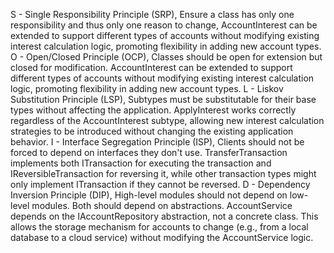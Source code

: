 S - Single Responsibility Principle (SRP), Ensure a class has only one responsibility and thus only one reason to change, AccountInterest can be extended to support different types of accounts without modifying existing interest calculation logic, promoting flexibility in adding new account types.
O - Open/Closed Principle (OCP), Classes should be open for extension but closed for modification. AccountInterest can be extended to support different types of accounts without modifying existing interest calculation logic, promoting flexibility in adding new account types.
L - Liskov Substitution Principle (LSP), Subtypes must be substitutable for their base types without affecting the application. ApplyInterest works correctly regardless of the AccountInterest subtype, allowing new interest calculation strategies to be introduced without changing the existing application behavior.
I - Interface Segregation Principle (ISP), Clients should not be forced to depend on interfaces they don't use. TransferTransaction implements both ITransaction for executing the transaction and IReversibleTransaction for reversing it, while other transaction types might only implement ITransaction if they cannot be reversed.
D - Dependency Inversion Principle (DIP), High-level modules should not depend on low-level modules. Both should depend on abstractions. AccountService depends on the IAccountRepository abstraction, not a concrete class. This allows the storage mechanism for accounts to change (e.g., from a local database to a cloud service) without modifying the AccountService logic.
